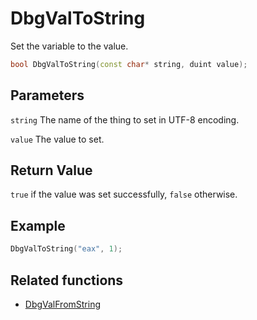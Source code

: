 # DbgValToString

Set the variable to the value.

```c++
bool DbgValToString(const char* string, duint value);
```

## Parameters

`string` The name of the thing to set in UTF-8 encoding.

`value` The value to set.

## Return Value

`true` if the value was set successfully, `false` otherwise.

## Example

```c++
DbgValToString("eax", 1);
```

## Related functions

- [DbgValFromString](./DbgValFromString.md)